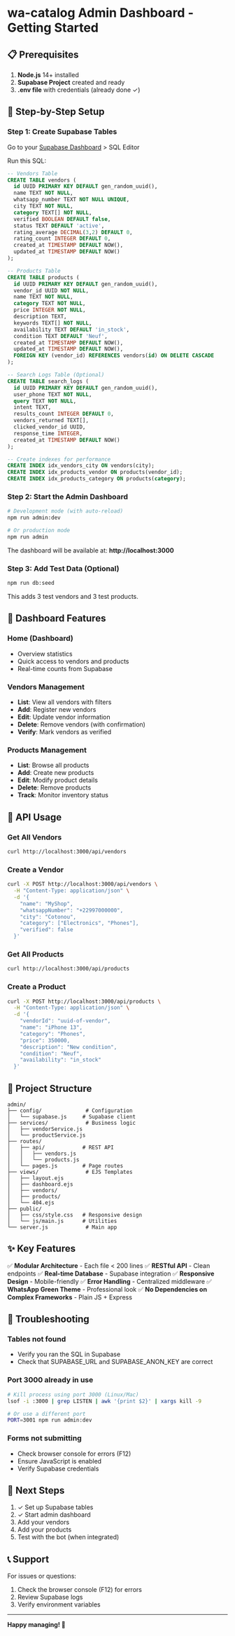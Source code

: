# wa-catalog Admin Dashboard - Getting Started

## 📋 Prerequisites

1. **Node.js** 14+ installed
2. **Supabase Project** created and ready
3. **.env file** with credentials (already done ✓)

## 🎯 Step-by-Step Setup

### Step 1: Create Supabase Tables

Go to your [Supabase Dashboard](https://supabase.com/dashboard) > SQL Editor

Run this SQL:

```sql
-- Vendors Table
CREATE TABLE vendors (
  id UUID PRIMARY KEY DEFAULT gen_random_uuid(),
  name TEXT NOT NULL,
  whatsapp_number TEXT NOT NULL UNIQUE,
  city TEXT NOT NULL,
  category TEXT[] NOT NULL,
  verified BOOLEAN DEFAULT false,
  status TEXT DEFAULT 'active',
  rating_average DECIMAL(3,2) DEFAULT 0,
  rating_count INTEGER DEFAULT 0,
  created_at TIMESTAMP DEFAULT NOW(),
  updated_at TIMESTAMP DEFAULT NOW()
);

-- Products Table
CREATE TABLE products (
  id UUID PRIMARY KEY DEFAULT gen_random_uuid(),
  vendor_id UUID NOT NULL,
  name TEXT NOT NULL,
  category TEXT NOT NULL,
  price INTEGER NOT NULL,
  description TEXT,
  keywords TEXT[] NOT NULL,
  availability TEXT DEFAULT 'in_stock',
  condition TEXT DEFAULT 'Neuf',
  created_at TIMESTAMP DEFAULT NOW(),
  updated_at TIMESTAMP DEFAULT NOW(),
  FOREIGN KEY (vendor_id) REFERENCES vendors(id) ON DELETE CASCADE
);

-- Search Logs Table (Optional)
CREATE TABLE search_logs (
  id UUID PRIMARY KEY DEFAULT gen_random_uuid(),
  user_phone TEXT NOT NULL,
  query TEXT NOT NULL,
  intent TEXT,
  results_count INTEGER DEFAULT 0,
  vendors_returned TEXT[],
  clicked_vendor_id UUID,
  response_time INTEGER,
  created_at TIMESTAMP DEFAULT NOW()
);

-- Create indexes for performance
CREATE INDEX idx_vendors_city ON vendors(city);
CREATE INDEX idx_products_vendor ON products(vendor_id);
CREATE INDEX idx_products_category ON products(category);
```

### Step 2: Start the Admin Dashboard

```bash
# Development mode (with auto-reload)
npm run admin:dev

# Or production mode
npm run admin
```

The dashboard will be available at: **http://localhost:3000**

### Step 3: Add Test Data (Optional)

```bash
npm run db:seed
```

This adds 3 test vendors and 3 test products.

## 🎨 Dashboard Features

### Home (Dashboard)
- Overview statistics
- Quick access to vendors and products
- Real-time counts from Supabase

### Vendors Management
- **List**: View all vendors with filters
- **Add**: Register new vendors
- **Edit**: Update vendor information
- **Delete**: Remove vendors (with confirmation)
- **Verify**: Mark vendors as verified

### Products Management
- **List**: Browse all products
- **Add**: Create new products
- **Edit**: Modify product details
- **Delete**: Remove products
- **Track**: Monitor inventory status

## 🔌 API Usage

### Get All Vendors
```bash
curl http://localhost:3000/api/vendors
```

### Create a Vendor
```bash
curl -X POST http://localhost:3000/api/vendors \
  -H "Content-Type: application/json" \
  -d '{
    "name": "MyShop",
    "whatsappNumber": "+22997000000",
    "city": "Cotonou",
    "category": ["Electronics", "Phones"],
    "verified": false
  }'
```

### Get All Products
```bash
curl http://localhost:3000/api/products
```

### Create a Product
```bash
curl -X POST http://localhost:3000/api/products \
  -H "Content-Type: application/json" \
  -d '{
    "vendorId": "uuid-of-vendor",
    "name": "iPhone 13",
    "category": "Phones",
    "price": 350000,
    "description": "New condition",
    "condition": "Neuf",
    "availability": "in_stock"
  }'
```

## 📁 Project Structure

```
admin/
├── config/              # Configuration
│   └── supabase.js     # Supabase client
├── services/            # Business logic
│   ├── vendorService.js
│   └── productService.js
├── routes/
│   ├── api/            # REST API
│   │   ├── vendors.js
│   │   └── products.js
│   └── pages.js        # Page routes
├── views/               # EJS Templates
│   ├── layout.ejs
│   ├── dashboard.ejs
│   ├── vendors/
│   ├── products/
│   └── 404.ejs
├── public/
│   ├── css/style.css   # Responsive design
│   └── js/main.js      # Utilities
└── server.js            # Main app
```

## ✨ Key Features

✅ **Modular Architecture** - Each file < 200 lines
✅ **RESTful API** - Clean endpoints
✅ **Real-time Database** - Supabase integration
✅ **Responsive Design** - Mobile-friendly
✅ **Error Handling** - Centralized middleware
✅ **WhatsApp Green Theme** - Professional look
✅ **No Dependencies on Complex Frameworks** - Plain JS + Express

## 🐛 Troubleshooting

### Tables not found
- Verify you ran the SQL in Supabase
- Check that SUPABASE_URL and SUPABASE_ANON_KEY are correct

### Port 3000 already in use
```bash
# Kill process using port 3000 (Linux/Mac)
lsof -i :3000 | grep LISTEN | awk '{print $2}' | xargs kill -9

# Or use a different port
PORT=3001 npm run admin:dev
```

### Forms not submitting
- Check browser console for errors (F12)
- Ensure JavaScript is enabled
- Verify Supabase credentials

## 🚀 Next Steps

1. ✓ Set up Supabase tables
2. ✓ Start admin dashboard
3. Add your vendors
4. Add your products
5. Test with the bot (when integrated)

## 📞 Support

For issues or questions:
1. Check the browser console (F12) for errors
2. Review Supabase logs
3. Verify environment variables

---

**Happy managing! 🎉**
